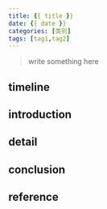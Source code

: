 ```yaml
---
title: {{ title }}
date: {{ date }}
categories: [类别]
tags: [tag1,tag2]
---
```


>write something here


## timeline


## introduction


## detail


## conclusion


## reference
